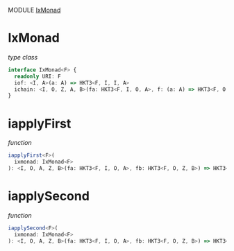 MODULE [IxMonad](https://github.com/gcanti/fp-ts/blob/master/src/IxMonad.ts)
# IxMonad
*type class*
```ts
interface IxMonad<F> {
  readonly URI: F
  iof: <I, A>(a: A) => HKT3<F, I, I, A>
  ichain: <I, O, Z, A, B>(fa: HKT3<F, I, O, A>, f: (a: A) => HKT3<F, O, Z, B>) => HKT3<F, I, Z, B>
}
```
# iapplyFirst
*function*
```ts
iapplyFirst<F>(
  ixmonad: IxMonad<F>
): <I, O, A, Z, B>(fa: HKT3<F, I, O, A>, fb: HKT3<F, O, Z, B>) => HKT3<F, I, Z, A> 
```

# iapplySecond
*function*
```ts
iapplySecond<F>(
  ixmonad: IxMonad<F>
): <I, O, A, Z, B>(fa: HKT3<F, I, O, A>, fb: HKT3<F, O, Z, B>) => HKT3<F, I, Z, B> 
```